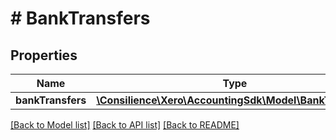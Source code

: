 # # BankTransfers

## Properties

Name | Type | Description | Notes
------------ | ------------- | ------------- | -------------
**bankTransfers** | [**\Consilience\Xero\AccountingSdk\Model\BankTransfer[]**](BankTransfer.md) |  | [optional] 

[[Back to Model list]](../../README.md#documentation-for-models) [[Back to API list]](../../README.md#documentation-for-api-endpoints) [[Back to README]](../../README.md)


